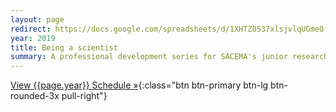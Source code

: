 ```yaml
---
layout: page
redirect: https://docs.google.com/spreadsheets/d/1XHTZ0537xlsjvlqUGmeO-x6TvVdw-KCCc4NbK5jxx80/edit?usp=sharing
year: 2019
title: Being a scientist
summary: A professional development series for SACEMA's junior researchers
---
```


[View {{page.year}} Schedule »]({{page.redirect}} "Schedule {{page.year}}"){:class="btn btn-primary btn-lg btn-rounded-3x pull-right"}
